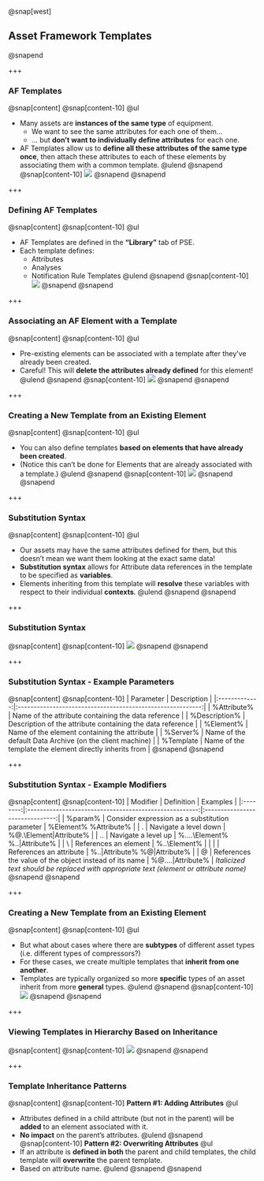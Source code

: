 @snap[west]
## Asset Framework Templates
@snapend

+++

### AF Templates
@snap[content]
@snap[content-10]
@ul[](false)
- Many assets are **instances of the same type** of equipment.
    - We want to see the same attributes for each one of them…
    - … but **don’t want to individually define attributes** for each one.
- AF Templates allow us to **define all these attributes of the same type once**, then attach these attributes to each of these elements by associating them with a common template.
@ulend
@snapend
@snap[content-10]
![](assets\img\pse-element-templates.png)
@snapend
@snapend

+++

### Defining AF Templates
@snap[content]
@snap[content-10]
@ul[](false)
- AF Templates are defined in the **“Library”** tab of PSE.
- Each template defines:
    - Attributes
    - Analyses
    - Notification Rule Templates
@ulend
@snapend
@snap[content-10]
![](assets\img\pse-element-template-library.png)
@snapend
@snapend

+++

### Associating an AF Element with a Template
@snap[content]
@snap[content-10]
@ul[](false)
- Pre-existing elements can be associated with a template after they’ve already been created.
- Careful! This will **delete the attributes already defined** for this element!
@ulend
@snapend
@snap[content-10]
![](assets\img\pse-changing-element-template.png)
@snapend
@snapend

+++

### Creating a New Template from an Existing Element
@snap[content]
@snap[content-10]
@ul[](false)
- You can also define templates **based on elements that have already been created**.
- (Notice this can’t be done for Elements that are already associated with a template.)
@ulend
@snapend
@snap[content-10]
![](assets\img\pse-convert-element-to-template.png)
@snapend
@snapend

+++

### Substitution Syntax
@snap[content]
@snap[content-10]
@ul[](false)
- Our assets may have the same attributes defined for them, but this doesn’t mean we want them looking at the exact same data!
- **Substitution syntax** allows for Attribute data references in the template to be specified as **variables**.
- Elements inheriting from this template will **resolve** these variables with respect to their individual **contexts**.
@ulend
@snapend
@snapend

+++

### Substitution Syntax
@snap[content]
@snap[content-10]
![](assets\img\pse-substitution-syntax.png)
@snapend
@snapend

+++

### Substitution Syntax - Example Parameters
@snap[content]
@snap[content-10]
|   Parameter   |                         Description                        |
|:-------------:|:----------------------------------------------------------:|
|  %Attribute%  |     Name of the attribute containing the data reference    |
| %Description% | Description of the attribute containing the data reference |
|   %Element%   |        Name of the element containing the attribute        |
|    %Server%   |  Name of the default Data Archive (on the client machine)  |
|   %Template   |   Name of the template the element directly inherits from  |
@snapend
@snapend

+++

### Substitution Syntax - Example Modifiers
@snap[content]
@snap[content-10]
| Modifier |                       Definition                       |             Examples            |
|:--------:|:------------------------------------------------------:|:-------------------------------:|
|  %param% |     Consider expression as a substitution parameter    |      %Element% %Attribute%      |
|     .    |                  Navigate a level down                 |     %@.\Element\|Attribute%     |
|    ..    |                   Navigate a level up                  | %..\..\Element% %..\|Attribute% |
|     \    |                  References an element                 |           %..\Element%          |
|    \|    |                 References an attribute                |  %..\|Attribute% %@\|Attribute% |
|     @    | References the value of the object instead of its name |       %@..\..\|Attribute%       |
*Italicized text should be replaced with appropriate text (element or attribute name)*
@snapend
@snapend

+++

### Creating a New Template from an Existing Element
@snap[content]
@snap[content-10]
@ul[](false)
- But what about cases where there are **subtypes** of different asset types (i.e. different types of compressors?)
- For these cases, we create multiple templates that **inherit from one another**.
- Templates are typically organized so more **specific** types of an asset inherit from more **general** types.
@ulend
@snapend
@snap[content-10]
![](assets\img\pse-derived-templates.png)
@snapend
@snapend

+++

### Viewing Templates in Hierarchy Based on Inheritance
@snap[content]
@snap[content-10]
![](assets\img\pse-viewing-template-inheritance.png)
@snapend
@snapend

+++

### Template Inheritance Patterns
@snap[content]
@snap[content-10]
**Pattern #1: Adding Attributes**
@ul[](false)
- Attributes defined in a child attribute (but not in the parent) will be **added** to an element associated with it.
- **No impact** on the parent’s attributes.
@ulend
@snapend
@snap[content-10]
**Pattern #2: Overwriting Attributes**
@ul[](false)
- If an attribute is **defined in both** the parent and child templates, the child template will **overwrite** the parent template.
- Based on attribute name.
@ulend
@snapend
@snapend